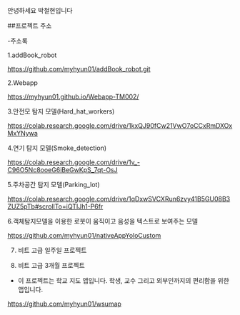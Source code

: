 안녕하세요 박철현입니다

##프로젝트 주소

-주소록 

 1.addBook_robot
 
https://github.com/myhyun01/addBook_robot.git

 2.Webapp
 
 https://myhyun01.github.io/Webapp-TM002/

 3.안전모 탐지 모델(Hard_hat_workers)

https://colab.research.google.com/drive/1kxQJ90fCw21VwO7oCCxRmDXOxMxYNywa

 4.연기 탐지 모델(Smoke_detection)

 https://colab.research.google.com/drive/1v_-C96O5Nc8ooeG6iBeGwKpS_7qt-OsJ

5.주차공간 탐지 모델(Parking_lot)

https://colab.research.google.com/drive/1qDxwSVCXRun6zvy41B5GU08B3ZUZ5pTb#scrollTo=iQTIJh1-P6fr

6.객체탐지모델을 이용한 로봇이 움직이고 음성을 텍스트로 보여주는 모델

https://github.com/myhyun01/nativeAppYoloCustom

7. 비트 고급 일주일 프로젝트

8. 비트 고급 3개월 프로젝트
- 이 프로젝트는 학교 지도 앱입니다. 학생, 교수 그리고 외부인까지의 편리함을 위한 앱입니다.

https://github.com/myhyun01/wsumap

